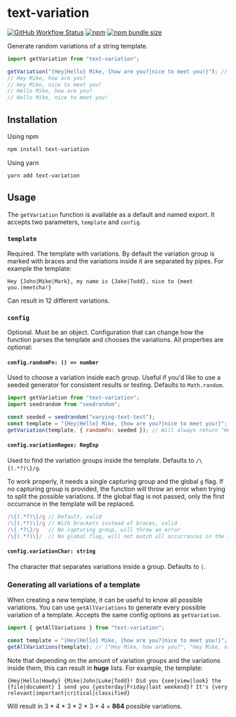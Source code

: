 # text-variation

[![GitHub Workflow Status](https://img.shields.io/github/workflow/status/gaston-flores/text-variation/CI)](https://github.com/gaston-flores/text-variation/actions/workflows/workflow.yml)
[![npm](https://img.shields.io/npm/v/text-variation)](https://www.npmjs.com/package/text-variation)
[![npm bundle size](https://img.shields.io/bundlephobia/minzip/text-variation)](https://bundlephobia.com/package/text-variation)

Generate random variations of a string template.

```ts
import getVariation from "text-variation";

getVariation("{Hey|Hello} Mike, {how are you?|nice to meet you!}"); // Will return one of:
// Hey Mike, how are you?
// Hey Mike, nice to meet you!
// Hello Mike, how are you?
// Hello Mike, nice to meet you!
```

## Installation

Using npm

```bash
npm install text-variation
```

Using yarn

```bash
yarn add text-variation
```

## Usage

The `getVariation` function is available as a default and named export. It accepts two parameters, `template` and `config`.

### `template`

Required. The template with variations. By default the variation group is marked with braces and the variations inside it are separated by pipes. For example the template:

```
Hey {John|Mike|Mark}, my name is {Jake|Todd}, nice to {meet you.|meetcha!}
```

Can result in 12 different variations.

### `config`

Optional. Must be an object. Configuration that can change how the function parses the template and chooses the variations. All properties are optional:

#### `config.randomFn: () => number`

Used to choose a variation inside each group. Useful if you'd like to use a seeded generator for consistent results or testing. Defaults to `Math.random`.

```js
import getVariation from "text-variation";
import seedrandom from "seedrandom";

const seeded = seedrandom("varying-text-test");
const template = "{Hey|Hello} Mike, {how are you?|nice to meet you!}";
getVariation(template, { randomFn: seeded }); // Will always return "Hey Mike, nice to meet you!"
```

#### `config.variationRegex: RegExp`

Used to find the variation groups inside the template. Defaults to `/\{(.*?)\}/g`.

To work properly, it needs a single capturing group and the global `g` flag. If no capturing group is provided, the function will throw an error when trying to split the possible variations. If the global flag is not passed, only the first occurrance in the template will be replaced.

```ts
/\{(.*?)\}/g // Default, valid
/\[(.*?)\]/g // With brackets instead of braces, valid
/\{.*?\}/g   // No capturing group, will throw an error
/\{(.*?)\}/  // No global flag, will not match all occurrances in the template
```

#### `config.variationChar: string`

The character that separates variations inside a group. Defaults to `|`.

### Generating all variations of a template

When creating a new template, it can be useful to know all possible variations. You can use `getAllVariations` to generate every possible variation of a template. Accepts the same config options as `getVariation`.

```js
import { getAllVariations } from "text-variation";

const template = "{Hey|Hello} Mike, {how are you?|nice to meet you!}";
getAllVariations(template); // ["Hey Mike, how are you?", "Hey Mike, nice to meet you!", "Hello Mike, how are you?", "Hello Mike, nice to meet you!"]
```

Note that depending on the amount of variation groups and the variations inside them, this can result in **huge** lists. For example, the template:

```
{Hey|Hello|Howdy} {Mike|John|Luke|Todd}! Did you {see|view|look} the {file|document} I send you {yesterday|Friday|last weekend}? It's {very relevant|important|critical|classified}
```

Will result in 3 \* 4 \* 3 \* 2 \* 3 \* 4 = **864** possible variations.
